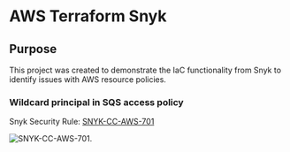 # AWS Terraform Snyk

## Purpose

This project was created to demonstrate the IaC functionality from Snyk to identify issues with AWS resource policies.

### Wildcard principal in SQS access policy

Snyk Security Rule: [SNYK-CC-AWS-701](https://security.snyk.io/rules/cloud/SNYK-CC-AWS-701)

![SNYK-CC-AWS-701](https://github.com/juancarlosjr97/aws-terraform-snyk/assets/36451129/a19d2d54-69d7-4f47-8ce5-1cbeede2ef49).

